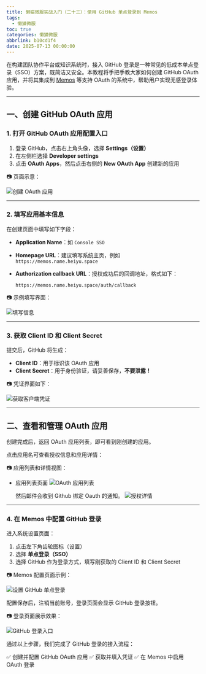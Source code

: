 ```yaml
---
title: 懒猫微服实战入门（二十三）：使用 GitHub 单点登录到 Memos
tags:
  - 懒猫微服
toc: true
categories: 懒猫微服
abbrlink: b10cd1f4
date: 2025-07-13 00:00:00
---
```


在构建团队协作平台或知识系统时，接入 GitHub 登录是一种常见的低成本单点登录（SSO）方案，既简洁又安全。本教程将手把手教大家如何创建 GitHub OAuth 应用，并将其集成到 [Memos](https://github.com/usememos/memos) 等支持 OAuth 的系统中，帮助用户实现无感登录体验。

---

## 一、创建 GitHub OAuth 应用

### 1. 打开 GitHub OAuth 应用配置入口

1. 登录 GitHub，点击右上角头像，选择 **Settings（设置）**
2. 在左侧栏选择 **Developer settings**
3. 点击 **OAuth Apps**，然后点击右侧的 **New OAuth App** 创建新的应用

📷 页面示意：

<!-- more -->

![创建 OAuth 应用](https://raw.githubusercontent.com/cloudsmithy/picgo-imh/master/640-20250713224449968-20250713225034801.png)

---

### 2. 填写应用基本信息

在创建页面中填写如下字段：

- **Application Name**：如 `Console SSO`

- **Homepage URL**：建议填写系统主页，例如 `https://memos.name.heiyu.space`

- **Authorization callback URL**：授权成功后的回调地址，格式如下：

  ```
  https://memos.name.heiyu.space/auth/callback
  ```

📷 示例填写界面：

![填写信息](https://raw.githubusercontent.com/cloudsmithy/picgo-imh/master/image-20250713224139574.png)

---

### 3. 获取 Client ID 和 Client Secret

提交后，GitHub 将生成：

- **Client ID**：用于标识该 OAuth 应用
- **Client Secret**：用于身份验证，请妥善保存，**不要泄露！**

📷 凭证界面如下：

![获取客户端凭证](https://raw.githubusercontent.com/cloudsmithy/picgo-imh/master/640)

---

## 二、查看和管理 OAuth 应用

创建完成后，返回 OAuth 应用列表，即可看到刚创建的应用。

点击应用名可查看授权信息和应用详情：

📷 应用列表和详情视图：

- 应用列表页面
  ![OAuth 应用列表](https://raw.githubusercontent.com/cloudsmithy/picgo-imh/master/640-20250713224027323-20250713224450558-20250713225035672)

  然后邮件会收到 Github 绑定 Oauth 的通知。
  ![授权详情](https://raw.githubusercontent.com/cloudsmithy/picgo-imh/master/bb21e51f43bf5eedd8b6c44ef27e3fd9-20250713225035879.png)

---

### 4. 在 Memos 中配置 GitHub 登录

进入系统设置页面：

1. 点击左下角齿轮图标（设置）
2. 选择 **单点登录（SSO）**
3. 选择 GitHub 作为登录方式，填写刚获取的 Client ID 和 Client Secret

📷 Memos 配置页面示例：

![设置 GitHub 单点登录](https://raw.githubusercontent.com/cloudsmithy/picgo-imh/master/image-20250713224629619.png)

配置保存后，注销当前账号，登录页面会显示 GitHub 登录按钮。

📷 登录页面展示效果：

![GitHub 登录入口](https://raw.githubusercontent.com/cloudsmithy/picgo-imh/master/26dac7e6f9531a83010a5cc44e95c71f-20250713225036385.png)

通过以上步骤，我们完成了 GitHub 登录的接入流程：

✅ 创建并配置 GitHub OAuth 应用
✅ 获取并填入凭证
✅ 在 Memos 中启用 OAuth 登录
